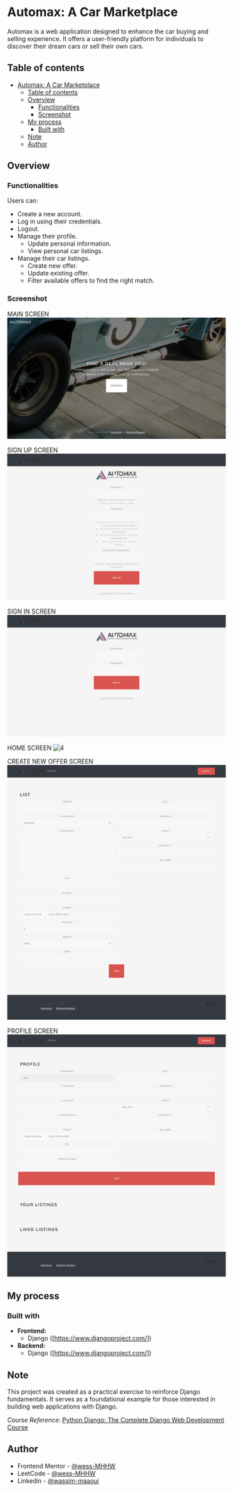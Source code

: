 # Automax: A Car Marketplace

Automax is a web application designed to enhance the car buying and selling experience. It offers a user-friendly platform for individuals to discover their dream cars or sell their own cars.

## Table of contents

- [Automax: A Car Marketplace](#automax-a-car-marketplace)
  - [Table of contents](#table-of-contents)
  - [Overview](#overview)
    - [Functionalities](#functionalities)
    - [Screenshot](#screenshot)
  - [My process](#my-process)
    - [Built with](#built-with)
  - [Note](#note)
  - [Author](#author)

## Overview

### Functionalities

Users can:

- Create a new account.
- Log in using their credentials.
- Logout.
- Manage their profile.
  - Update personal information.
  - View personal car listings.
- Manage their car listings.
  - Create new offer.
  - Update existing offer.
  - Filter available offers to find the right match.

### Screenshot

MAIN SCREEN
![1](./screenshots/desktop-1.png)

SIGN UP SCREEN
![2](./screenshots/desktop-2.png)

SIGN IN SCREEN
![3](./screenshots/desktop-3.png)

HOME SCREEN
![4](./screenshots/desktop-4.png)

CREATE NEW OFFER SCREEN
![5](./screenshots/desktop-5.png)

PROFILE SCREEN
![6](./screenshots/desktop-6.png)

## My process

### Built with

- **Frontend:**
  - Django ([https://www.djangoproject.com/])
- **Backend:**
  - Django ([https://www.djangoproject.com/])

## Note

This project was created as a practical exercise to reinforce Django fundamentals. It serves as a foundational example for those interested in building web applications with Django.

*Course Reference*: [Python Django: The Complete Django Web Development Course](https://www.udemy.com/course/python-django-the-complete-django-web-development-course/)

## Author

- Frontend Mentor - [@wess-MHHW](https://www.frontendmentor.io/profile/wess-MHHW)
- LeetCode - [@wess-MHHW](https://leetcode.com/wess-MHHW/)
- Linkedin - [@wassim-maaoui](https://www.linkedin.com/in/wassim-maaoui/)

